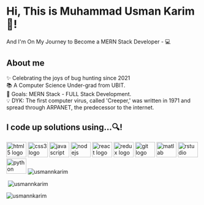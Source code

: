 <h1 align="left">Hi, This is Muhammad Usman Karim👋!</h1>

<p align="left">And I'm On My Journey to Become a MERN Stack Developer - 💻</p>

<h2 align="left">About me</h2>

<p align="left">✨ Celebrating the joys of bug hunting since 2021<br>📚 A Computer Science Under-grad from UBIT.<br>🎯 Goals: MERN Stack - FULL Stack Development.<br>💡 DYK: The first computer virus, called 'Creeper,' was written in 1971 and spread through ARPANET, the predecessor to the internet.</p>

<h2 align="left">I code up solutions using...🔍!</h2>

<div align="left">
  <img src="https://cdn.jsdelivr.net/gh/devicons/devicon/icons/html5/html5-original.svg" height="40" width="52" alt="html5 logo"  />
  <img src="https://cdn.jsdelivr.net/gh/devicons/devicon/icons/css3/css3-original.svg" height="40" width="52" alt="css3 logo"  />
  <img src="https://cdn.jsdelivr.net/gh/devicons/devicon/icons/javascript/javascript-original.svg" height="40" width="52" alt="javascript logo"  />
  <img src="https://cdn.jsdelivr.net/gh/devicons/devicon/icons/nodejs/nodejs-original.svg" height="40" width="52" alt="nodejs logo"  />
  <img src="https://cdn.jsdelivr.net/gh/devicons/devicon/icons/react/react-original.svg" height="40" width="52" alt="react logo"  />
  <img src="https://cdn.jsdelivr.net/gh/devicons/devicon/icons/redux/redux-original.svg" height="40" width="52" alt="redux logo"  />
  <img src="https://cdn.jsdelivr.net/gh/devicons/devicon/icons/git/git-original.svg" height="40" width="52" alt="git logo"  />
  <img src="https://cdn.jsdelivr.net/gh/devicons/devicon/icons/matlab/matlab-original.svg" height="40" width="52" alt="matlab logo"  />
  <img src="https://cdn.jsdelivr.net/gh/devicons/devicon/icons/rstudio/rstudio-original.svg" height="40" width="52" alt="rstudio logo"  />
  <img src="https://cdn.jsdelivr.net/gh/devicons/devicon/icons/python/python-original.svg" height="40" width="52" alt="python logo"  />
  <img src="https://cdn.jsdelivr.net/gh/devicons/devicon/icons/cplusplus/cplusplus-

<p><img align="left" src="https://github-readme-stats.vercel.app/api/top-langs?username=usmannkarim&show_icons=true&locale=en&layout=compact" alt="usmannkarim" /></p>

<p>&nbsp;<img align="center" src="https://github-readme-stats.vercel.app/api?username=usmannkarim&show_icons=true&locale=en" alt="usmannkarim" /></p>

<p><img align="center" src="https://github-readme-streak-stats.herokuapp.com/?user=usmannkarim&" alt="usmannkarim" /></p>

